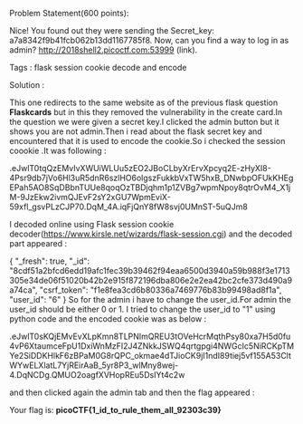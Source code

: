 Problem Statement(600 points):

Nice! You found out they were sending the Secret_key: a7a8342f9b41fcb062b13dd1167785f8. Now, can you find a way to log in as admin? http://2018shell2.picoctf.com:53999 (link).

Tags : flask session cookie decode and encode

Solution :

This one redirects to the same website as of the previous flask question <b>Flaskcards</b> but in this they removed the vulnerability in the create card.In the question we were given a secret key.I clicked the admin button but it shows you are not admin.Then i read about the flask secret key and encountered that it is used to encode the cookie.So i checked the session coookie .It was following :

.eJwlT0tqQzEMvIvXWUiWLUu5zEO2JBoCLbyXrErvXpcyq2E-zHyXI8-4Psr9db7jVo6Hl3uR5dnR6szlHO6olgszFukkbVxTW5hxB_DNwbpOFUkKHEgEPah5AO8SqDBbnTUUe8qoqOzTBDjqhm1p1ZVBg7wpmNpoy8qtrOvM4_X1jM-9JzEkw2ivmQJEvF2sY2xGU7WpmEviX-59xfl_gsvPLzCJP70.DqM_4A.iqFjQnY8fW8svj0UMnST-5uQJm8


I decoded online using Flask session cookie decoder(https://www.kirsle.net/wizards/flask-session.cgi) and the decoded part appeared :

{
    "_fresh": true,
    "_id": "8cdf51a2bfcd6edd19afc1fec39b39462f94eaa6500d3940a59b988f3e1713305e34de06f51020b42b2e915f872196dba806e2e2ea42bc2cfe373d490a9a74ca",
    "csrf_token": "f1e8fea3cd6b80336a7469776b83b99498ad8f1a",
    "user_id": "6"
}
So for the admin i have to change the user_id.For admin the user_id should be either 0 or 1. 
I tried to change the user_id to "1" using python code and the encoded cookie was as below :

.eJwlT0sKQjEMvEvXLpKmn8TLPNImQREU3tOVeHcrMqthPsy80xa7H5d0fu4vP6XtaumceFpU1DxiWnMzFI2J4ZNkkJSWQ4qrtgpgi4NWGcIc5NiRCKpTMYe2SiDDKHlkF6zBPaM0G8rQPC_okmae4dTJioCK9jI1ndI89tiej5vf155A53CltWYwELXlatL7YjREirAaB_5yr8P3_wlMny8wej-4.DqNCDg.QMUO2oagfXVHopREu5DsIYt4c2w

and then clicked again the admin tab and then the flag appeared :

Your flag is: <b>picoCTF{1_id_to_rule_them_all_92303c39}</b>